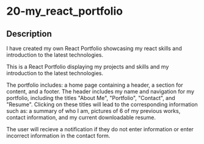 # 20-my_react_portfolio

## Description

I have created my own React Portfolio showcasing my react skills and introduction to the latest technologies.

​This is a React Portfolio displaying my projects and skills and my introduction to the latest technologies.

The portfolio includes: a home page containing a header, a section for content, and a footer. The header includes my name and navigation for my portfolio, including the titles "About Me", "Portfolio", "Contact", and "Resume". Clicking on these titles will lead to the corresponding information such as: a summary of who I am, pictures of 6 of my previous works, contact information, and my current downloadable resume.

The user will recieve a notification if they do not enter information or enter incorrect information in the contact form.
